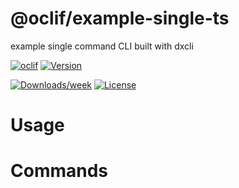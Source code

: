 @oclif/example-single-ts
========================

example single command CLI built with dxcli

[![oclif](https://img.shields.io/badge/cli-oclif-brightgreen.svg)](https://oclif.io)
[![Version](https://img.shields.io/npm/v/@oclif/example-single-ts.svg)](https://npmjs.org/package/@oclif/example-single-ts)



[![Downloads/week](https://img.shields.io/npm/dw/@oclif/example-single-ts.svg)](https://npmjs.org/package/@oclif/example-single-ts)
[![License](https://img.shields.io/npm/l/@oclif/example-single-ts.svg)](https://github.com/oclif/example-single-ts/blob/master/package.json)

<!-- toc -->
# Usage
<!-- usage -->
# Commands
<!-- commands -->
